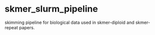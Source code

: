 # skmer_slurm_pipeline
skimming pipeline for biological data used in skmer-diploid and skmer-repeat papers.
